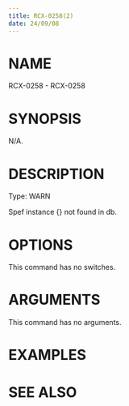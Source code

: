 ```yaml
---
title: RCX-0258(2)
date: 24/09/08
---
```


# NAME

RCX-0258 - RCX-0258

# SYNOPSIS

N/A.

# DESCRIPTION

Type: WARN

Spef instance {} not found in db.

# OPTIONS

This command has no switches.

# ARGUMENTS

This command has no arguments.

# EXAMPLES

# SEE ALSO
